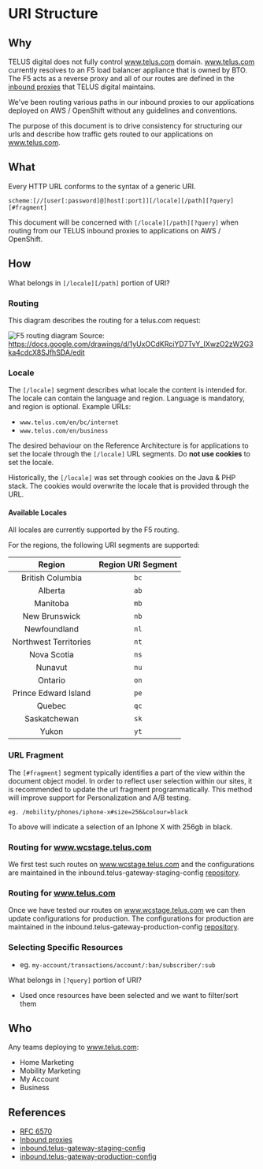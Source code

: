 # URI Structure

## Why

TELUS digital does not fully control www.telus.com domain.  www.telus.com currently resolves to an F5 load balancer appliance that is owned by BTO.  The F5 acts as a reverse proxy and all of our routes are defined in the [inbound proxies](../delivery/inbound-proxies.md) that TELUS digital maintains.

We've been routing various paths in our inbound proxies to our applications deployed on AWS / OpenShift without any guidelines and conventions.

The purpose of this document is to drive consistency for structuring our urls and describe how traffic gets routed to our applications on www.telus.com.

## What

Every HTTP URL conforms to the syntax of a generic URI.

`scheme:[//[user[:password]@]host[:port]][/locale][/path][?query][#fragment]`

This document will be concerned with `[/locale][/path][?query]` when routing from our TELUS inbound proxies to applications on AWS / OpenShift.

## How

What belongs in `[/locale][/path]` portion of URI?

### Routing

This diagram describes the routing for a telus.com request:

![F5 routing diagram](./_assets/f5.svg)
Source: https://docs.google.com/drawings/d/1yUxOCdKRciYD7TvY_IXwzO2zW2G3ka4cdcX8SJfhSDA/edit

### Locale

The `[/locale]` segment describes what locale the content is intended for. The locale can contain the language and region.  Language is mandatory, and region is optional.  Example URLs:

- `www.telus.com/en/bc/internet`
- `www.telus.com/en/business`

The desired behaviour on the Reference Architecture is for applications to set the locale through the `[/locale]` URL segments.  Do **not use cookies** to set the locale.

Historically, the `[/locale]` was set through cookies on the Java & PHP stack.  The cookies would overwrite the locale that is provided through the URL.  

#### Available Locales

All locales are currently supported by the F5 routing.

For the regions, the following URI segments are supported: 

| Region | Region URI Segment |
| :---: | :---: |
| British Columbia | `bc` |
| Alberta | `ab` |
| Manitoba | `mb` |
| New Brunswick | `nb` |
| Newfoundland | `nl` |
| Northwest Territories | `nt` |
| Nova Scotia | `ns` |
| Nunavut | `nu` |
| Ontario | `on` |
| Prince Edward Island | `pe` |
| Quebec | `qc` |
| Saskatchewan | `sk` |
| Yukon | `yt` |

### URL Fragment

The `[#fragment]` segment typically identifies a part of the view within the document object model. In order to reflect user selection within our sites, it is recommended to update the url fragment programmatically. This method will improve support for Personalization and A/B testing.

`eg. /mobility/phones/iphone-x#size=256&colour=black`

To above will indicate a selection of an Iphone X with 256gb in black.

### Routing for www.wcstage.telus.com

We first test such routes on www.wcstage.telus.com and the configurations are maintained in the inbound.telus-gateway-staging-config [repository][telus-gateway-staging-config].

### Routing for www.telus.com

Once we have tested our routes on www.wcstage.telus.com we can then update configurations for production.  The configurations for production are maintained in the inbound.telus-gateway-production-config [repository][telus-gateway-production-config].

### Selecting Specific Resources

- eg. `my-account/transactions/account/:ban/subscriber/:sub`

What belongs in `[?query]` portion of URI?

- Used once resources have been selected and we want to filter/sort them

## Who

Any teams deploying to www.telus.com:
- Home Marketing
- Mobility Marketing
- My Account
- Business

## References

- [RFC 6570][rfc-6570]
- [Inbound proxies](../delivery/inbound-proxies.md)
- [inbound.telus-gateway-staging-config][telus-gateway-staging-config]
- [inbound.telus-gateway-production-config][telus-gateway-production-config]

[rfc-6570]: https://tools.ietf.org/html/rfc6570 "RFC 6570"
[telus-gateway-staging-config]: https://github.com/telusdigital/inbound.telus-gateway-staging-config "inbound.telus-gateway-staging-config"
[telus-gateway-production-config]: https://github.com/telusdigital/inbound.telus-gateway-production-config "inbound.telus-gateway-production-config"
